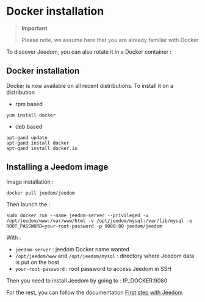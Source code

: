 # Docker installation

> **Important**
>
> Please note, we assume here that you are already familiar with Docker

To discover Jeedom, you can also rotate it in a Docker container :

## Docker installation

Docker is now available on all recent distributions.
To install it on a distribution

-   rpm based

````
yum install docker
````

-   deb based

````
apt-gand update
apt-gand install docker
apt-gand install docker.io
````

## Installing a Jeedom image

Image installation :

``docker pull jeedom/jeedom``

Then launch the :

``sudo docker run --name jeedom-server --privileged -v /opt/jeedom/www:/var/www/html -v /opt/jeedom/mysql:/var/lib/mysql -e ROOT_PASSWORD=your-root-password -p 9080:80 jeedom/jeedom``

With :

-   ``jeedom-server`` : jeedom Docker name wanted
-   ``/opt/jeedom/www`` and ``/opt/jeedom/mysql`` : directory where Jeedom data is put on the host
-   ``your-root-password`` : root password to access Jeedom in SSH

Then you need to install Jeedom by going to : IP\_DOCKER:9080

For the rest, you can follow the documentation [First step with Jeedom](https://doc.jeedom.com/en_US/premiers-pas/index)
